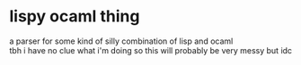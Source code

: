 # lispy ocaml thing
a parser for some kind of silly combination of lisp and ocaml \
tbh i have no clue what i'm doing so this will probably be very messy but idc

